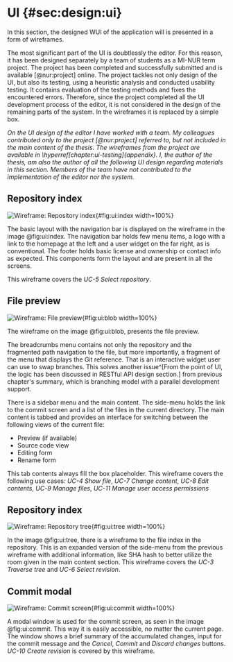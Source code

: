# UI {#sec:design:ui}

In this section, the designed WUI of the application will is presented in a form of wireframes.

The most significant part of the UI is doubtlessly the editor.
For this reason, it has been designed separately by a team of students as a MI-NUR term project.
The project has been completed and successfully submitted and is available [@nur:project] online.
The project tackles not only design of the UI, but also its testing, using a heuristic analysis and conducted usability testing.
It contains evaluation of the testing methods and fixes the encountered errors.
Therefore, since the project completed all the UI development process of the editor, it is not considered in the design of the remaining parts of the system.
In the wireframes it is replaced by a simple box.

_On the UI design of the editor I have worked with a team. My colleagues contributed only to the project [@nur:project] referred to, but not included in the main content of the thesis. The wireframes from the project are available in \hyperref[chapter:ui-testing]{appendix}. I, the author of the thesis, am also the author of all the following UI design regarding materials in this section. Members of the team have not contributed to the implementation of the editor nor the system._

## Repository index

![Wireframe: Repository index](./src/assets/images/ui/index){#fig:ui:index width=100%}

The basic layout with the navigation bar is displayed on the wireframe in the image @fig:ui:index.
The navigation bar holds few menu items, a logo with a link to the homepage at the left and a user widget on the far right, as is conventional.
The footer holds basic license and ownership or contact info as expected.
This components form the layout and are present in all the screens.

This wireframe covers the *UC-5 Select repository*.

## File preview

![Wireframe: File preview](./src/assets/images/ui/blob){#fig:ui:blob width=100%}

The wireframe on the image @fig:ui:blob, presents the file preview.

The breadcrumbs menu contains not only the repository and the fragmented path navigation to the file, but more importantly, a fragment of the menu that displays the Git reference.
That is an interactive widget user can use to swap branches.
This solves another issue^[From the point of UI, the logic has been discussed in RESTful API design section.] from previous chapter's summary, which is branching model with a parallel development support.

There is a sidebar menu and the main content.
The side-menu holds the link to the commit screen and a list of the files in the current directory.
The main content is tabbed and provides an interface for switching between the following views of the current file:

 - Preview (if available)
 - Source code view
 - Editing form
 - Rename form

This tab contents always fill the box placeholder.
This wireframe covers the following use cases: *UC-4 Show file*, *UC-7 Change content*, *UC-8 Edit contents*, *UC-9 Manage files*, *UC-11 Manage user access permissions*


## Repository index

![Wireframe: Repository tree](./src/assets/images/ui/tree){#fig:ui:tree width=100%}

In the image @fig:ui:tree, there is a wireframe to the file index in the repository.
This is an expanded version of the side-menu from the previous wireframe with additional information, like SHA hash to better utilize the room given in the main content section.
This wireframe covers the *UC-3 Traverse tree* and *UC-6 Select revision*.

## Commit modal

![Wireframe: Commit screen](./src/assets/images/ui/commit){#fig:ui:commit width=100%}

A modal window is used for the commit screen, as seen in the image @fig:ui:commit.
This way it is easily accessible, no matter the current page.
The window shows a brief summary of the accumulated changes, input for the commit message and the *Cancel*, *Commit* and *Discard changes* buttons.
*UC-10 Create revision* is covered by this wireframe.
